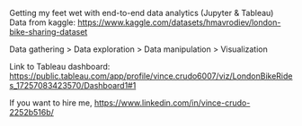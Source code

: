Getting my feet wet with end-to-end data analytics (Jupyter & Tableau)
Data from kaggle: https://www.kaggle.com/datasets/hmavrodiev/london-bike-sharing-dataset


Data gathering > Data exploration > Data manipulation > Visualization

Link to Tableau dashboard: https://public.tableau.com/app/profile/vince.crudo6007/viz/LondonBikeRides_17257083423570/Dashboard1#1

If you want to hire me, https://www.linkedin.com/in/vince-crudo-2252b516b/
